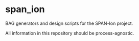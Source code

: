 # span_ion
BAG generators and design scripts for the SPAN-Ion project.

All information in this repository should be process-agnostic.

